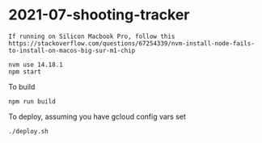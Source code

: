 # 2021-07-shooting-tracker
 
```
If running on Silicon Macbook Pro, follow this https://stackoverflow.com/questions/67254339/nvm-install-node-fails-to-install-on-macos-big-sur-m1-chip

nvm use 14.18.1
npm start

```

To build
```
npm run build
```
To deploy, assuming you have gcloud config vars set
```
./deploy.sh
```
